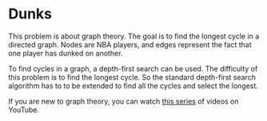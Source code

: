 # Dunks

This problem is about graph theory. The goal is to find the longest cycle in
a directed graph. Nodes are NBA players, and edges represent the fact that one
player has dunked on another.

To find cycles in a graph, a depth-first search can be used. The difficulty of
this problem is to find the longest cycle. So the standard depth-first search
algorithm has to to be extended to find all the cycles and select the longest.

If you are new to graph theory, you can watch
[this series](https://www.youtube.com/playlist?list=PLDV1Zeh2NRsDGO4--qE8yH72HFL1Km93P)
of videos on YouTube.
